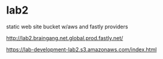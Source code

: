 # lab2
static web site bucket w/aws and fastly providers

http://lab2.braingang.net.global.prod.fastly.net/

https://lab-development-lab2.s3.amazonaws.com/index.html